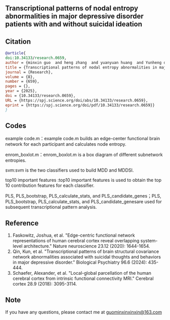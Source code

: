 ## Transcriptional patterns of nodal entropy abnormalities in major depressive disorder patients with and without suicidal ideation

## Citation
```bibtex
@article{
doi:10.34133/research.0659,
author = {minxin guo  and heng zhang  and yuanyuan huang  and Yunheng diao  and Wei Wang  and zhaobo li  and shixuan feng  and jing zhou  and yuping ning  and fengchun wu  and Kai Wu },
title = {Transcriptional patterns of nodal entropy abnormalities in major depressive disorder patients with and without suicidal ideation},
journal = {Research},
volume = {8},
number = {659},
pages = {},
year = {2025},
doi = {10.34133/research.0659},
URL = {https://spj.science.org/doi/abs/10.34133/research.0659},
eprint = {https://spj.science.org/doi/pdf/10.34133/research.0659}}
}
```
## Codes
example code.m：example code.m builds an edge-center functional brain network for each participant and calculates node entropy.

enrom_boxlot.m：enrom_boxlot.m is a box diagram of different subnetwork entropies.

svm:svm is the two classifiers used to build MDD and MDDSI.

top10 important features :top10 important features is used to obtain the top 10 contribution features for each classifier.

PLS, PLS_bootstrap, PLS_calculate_stats, and PLS_candidate_genes；PLS, PLS_bootstrap, PLS_calculate_stats, and PLS_candidate_genesare used for subsequent transcriptional pattern analysis.

## Reference
1. Faskowitz, Joshua, et al. "Edge-centric functional network representations of human cerebral cortex reveal overlapping system-level architecture." Nature neuroscience 23.12 (2020): 1644-1654.
2. Qin, Kun, et al. "Transcriptional patterns of brain structural covariance network abnormalities associated with suicidal thoughts and behaviors in major depressive disorder." Biological Psychiatry 96.6 (2024): 435-444.
3. Schaefer, Alexander, et al. "Local-global parcellation of the human cerebral cortex from intrinsic functional connectivity MRI." Cerebral cortex 28.9 (2018): 3095-3114.

## Note
If you have any questions, please contact me at guominxinxinxin@163.com
